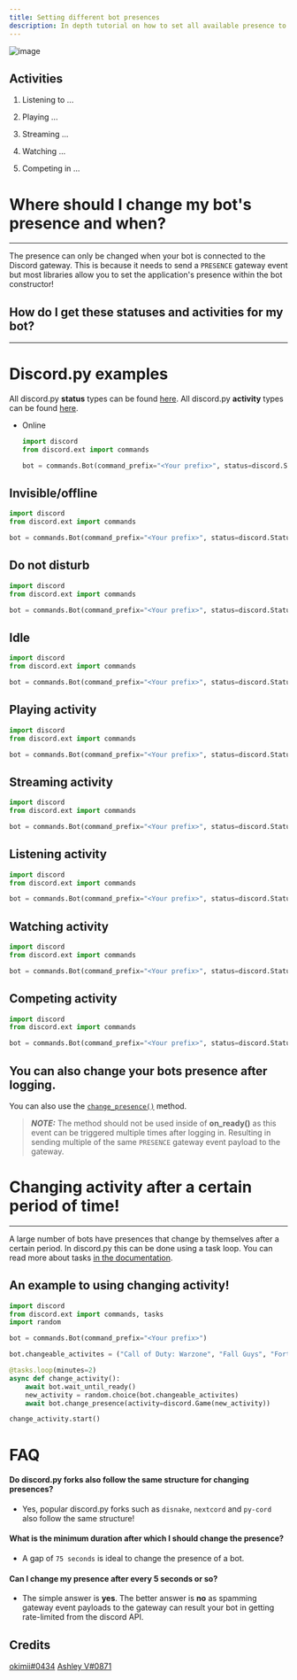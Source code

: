 ```yaml
---
title: Setting different bot presences
description: In depth tutorial on how to set all available presence to your bot!
---
```

![image](https://cdn.discordapp.com/attachments/847979818444521582/989739880449994772/unknown.png)

## Activities
1. Listening to ...

2. Playing ...

3. Streaming ...

4. Watching ...

5. Competing in ...



# Where should I change my bot's presence and when?

---

The presence can only be changed when your bot is connected to the Discord gateway. This is because it needs to send a `PRESENCE` gateway event but most libraries allow you to set the application's presence within the bot constructor!

## How do I get these statuses and activities for my bot?

---

Discord.py examples
=======
All discord.py **status** types can be found [here](https://discordpy.readthedocs.io/en/stable/api.html?highlight=status#discord.Status). All discord.py **activity** types can be found [here](https://discordpy.readthedocs.io/en/stable/api.html?highlight=discord%20activity#discord.ActivityType).

- Online
    ```py
    import discord
    from discord.ext import commands

    bot = commands.Bot(command_prefix="<Your prefix>", status=discord.Status.online)
    ```

Invisible/offline
-----
```py
import discord
from discord.ext import commands

bot = commands.Bot(command_prefix="<Your prefix>", status=discord.Status.invisible)
```

Do not disturb
-----
```py
import discord
from discord.ext import commands

bot = commands.Bot(command_prefix="<Your prefix>", status=discord.Status.dnd)
```
Idle
-----
```py
import discord
from discord.ext import commands

bot = commands.Bot(command_prefix="<Your prefix>", status=discord.Status.idle)
```
Playing activity
-----
```py
import discord
from discord.ext import commands

bot = commands.Bot(command_prefix="<Your prefix>", status=discord.Status.online, activity=discord.Game(name="with wumpus"))
```
Streaming activity
-----
```py
import discord
from discord.ext import commands

bot = commands.Bot(command_prefix="<Your prefix>", status=discord.Status.online, activity=discord.Streaming(name="Wumpus Stream", url="the streams url"))
```

Listening activity
-----
```py
import discord
from discord.ext import commands

bot = commands.Bot(command_prefix="<Your prefix>", status=discord.Status.online, activity=discord.Activity(type=discord.ActivityType.listening, name="The wumpus song"))
```

Watching activity
-----
```py
import discord
from discord.ext import commands

bot = commands.Bot(command_prefix="<Your prefix>", status=discord.Status.online, activity=discord.Activity(type=discord.ActivityType.watching, name="The wumpus movie"))
```

Competing activity
-----
```py
import discord
from discord.ext import commands

bot = commands.Bot(command_prefix="<Your prefix>", status=discord.Status.online, activity=discord.Activity(type=discord.ActivityType.competing, name="The wumpus competition"))
```

You can also change your bots presence after logging.
-----
You can also use the [`change_presence()`](https://discordpy.readthedocs.io/en/latest/ext/commands/api.html?highlight=bot#discord.ext.commands.Bot.change_presence) method.

> **_NOTE:_** The method should not be used inside of **on_ready()** as this event can be triggered multiple times after logging in. Resulting in sending multiple of the same `PRESENCE` gateway event payload to the gateway.

# Changing activity after a certain period of time!

---

A large number of bots have presences that change by themselves after a certain period. In discord.py this can be done using a task loop. You can read more about tasks [in the documentation](https://discordpy.readthedocs.io/en/latest/ext/tasks/index.html).

## An example to using changing activity!

```python
import discord
from discord.ext import commands, tasks
import random

bot = commands.Bot(command_prefix="<Your prefix>")

bot.changeable_activites = ("Call of Duty: Warzone", "Fall Guys", "Fortnite", "Call of Duty: Black Ops IV", "Sea of Thieves", "League of Legends", "Valorant")

@tasks.loop(minutes=2)
async def change_activity():
    await bot.wait_until_ready()
    new_activity = random.choice(bot.changeable_activites)
    await bot.change_presence(activity=discord.Game(new_activity))

change_activity.start()
```

# FAQ

#### Do discord.py forks also follow the same structure for changing presences?
- Yes, popular discord.py forks such as `disnake`, `nextcord` and `py-cord` also follow the same structure!

#### What is the minimum duration after which I should change the presence?
- A gap of `75 seconds` is ideal to change the presence of a bot.

#### Can I change my presence after every 5 seconds or so?
- The simple answer is **yes**. The better answer is **no** as spamming gateway event payloads to the gateway can result your bot in getting rate-limited from the discord API.

Credits
-----
[okimii#0434](https://discord.com/users/637458038915203127)
[Ashley V#0871](https://discord.com/users/925079016174682213)
